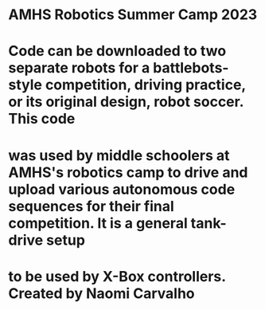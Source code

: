 # AMHS Robotics Summer Camp 2023
# Code can be downloaded to two separate robots for a battlebots-style competition, driving practice, or its original design, robot soccer. This code 
# was used by middle schoolers at AMHS's robotics camp to drive and upload various autonomous code sequences for their final competition. It is a general tank-drive setup
# to be used by X-Box controllers. Created by Naomi Carvalho
